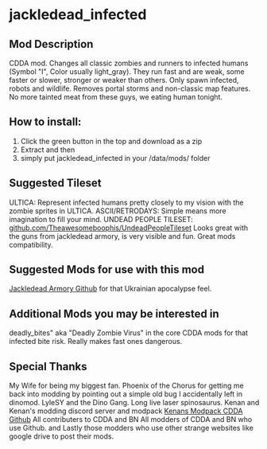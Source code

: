 # jackledead_infected
## Mod Description
CDDA mod. Changes all classic zombies and runners to infected humans (Symbol "I", Color usually light_gray). They run fast and are weak, some faster or slower, stronger or weaker than others. Only spawn infected, robots and wildlife. Removes portal storms and non-classic map features. No more tainted meat from these guys, we eating human tonight.

## How to install:
1. Click the green button in the top and download as a zip
2. Extract and then
3. simply put jackledead_infected in your /data/mods/ folder

## Suggested Tileset
ULTICA: Represent infected humans pretty closely to my vision with the zombie sprites in ULTICA.
ASCII/RETRODAYS: Simple means more imagination to fill your mind.
UNDEAD PEOPLE TILESET: [github.com/Theawesomeboophis/UndeadPeopleTileset](https://github.com/Theawesomeboophis/UndeadPeopleTileset) Looks great with the guns from jackledead armory, is very visible and fun. Great mods compatibility.

## Suggested Mods for use with this mod
[Jackledead Armory Github](https://github.com/jackledead/jackledead_armory) for that Ukrainian apocalypse feel.

## Additional Mods you may be interested in
deadly_bites" aka "Deadly Zombie Virus" in the core CDDA mods for that infected bite risk. Really makes fast ones dangerous.

## Special Thanks
My Wife for being my biggest fan.
Phoenix of the Chorus for getting me back into modding by pointing out a simple old bug I accidentally left in dinomod.
LyleSY and the Dino Gang. Long live laser spinosaurus.
Kenan and Kenan's modding discord server and modpack [Kenans Modpack CDDA Github](https://github.com/Kenan2000/CDDA-Structured-Kenan-Modpack)
All contributers to CDDA and BN
All modders of CDDA and BN who use Github.
and Lastly those modders who use other strange websites like google drive to post their mods.
